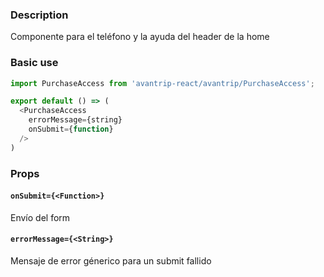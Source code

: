 ### Description
Componente para el teléfono y la ayuda del header de la home

### Basic use

```javascript
import PurchaseAccess from 'avantrip-react/avantrip/PurchaseAccess';

export default () => (
  <PurchaseAccess
  	errorMessage={string}
  	onSubmit={function}
  />
)
```

### Props

#### `onSubmit={<Function>}`
Envío del form

#### `errorMessage={<String>}`
Mensaje de error génerico para un submit fallido
